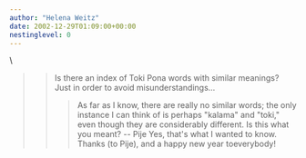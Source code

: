 ```yaml
---
author: "Helena Weitz"
date: 2002-12-29T01:09:00+00:00
nestinglevel: 0
---
```

\
>> Is there an index of Toki Pona words with similar meanings? Just in
>order to avoid misunderstandings...
>>>As far as I know, there are really no similar words; the only
>instance I can think of is perhaps "kalama" and "toki," even though
>they are considerably different. Is this what you meant?
>>--
Pije
>Yes, that's what I wanted to know. Thanks (to Pije), and a happy new year toeverybody!